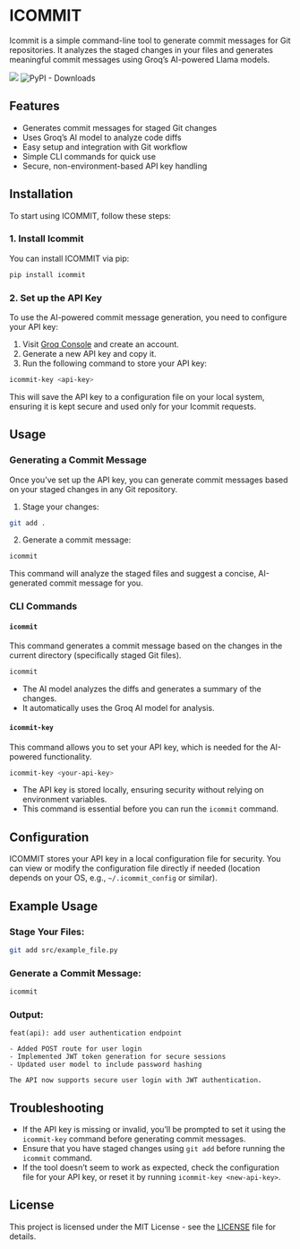 # ICOMMIT

Icommit is a simple command-line tool to generate commit messages for Git repositories. It analyzes the staged changes in your files and generates meaningful commit messages using Groq’s AI-powered Llama models.

![](https://img.shields.io/badge/Icommit-8A2BE2)
![PyPI - Downloads](https://img.shields.io/pypi/dm/icommit)

## Features

- Generates commit messages for staged Git changes
- Uses Groq’s AI model to analyze code diffs
- Easy setup and integration with Git workflow
- Simple CLI commands for quick use
- Secure, non-environment-based API key handling

## Installation

To start using ICOMMIT, follow these steps:

### 1. Install Icommit

You can install ICOMMIT via pip:

```bash
pip install icommit
```

### 2. Set up the API Key

To use the AI-powered commit message generation, you need to configure your API key:

1. Visit [Groq Console](https://console.groq.com/) and create an account.
2. Generate a new API key and copy it.
3. Run the following command to store your API key:

```bash
icommit-key <api-key>
```

This will save the API key to a configuration file on your local system, ensuring it is kept secure and used only for your Icommit requests.

## Usage

### Generating a Commit Message

Once you’ve set up the API key, you can generate commit messages based on your staged changes in any Git repository.

1. Stage your changes:

```bash
git add .
```

2. Generate a commit message:

```bash
icommit
```

This command will analyze the staged files and suggest a concise, AI-generated commit message for you.

### CLI Commands

#### `icommit`

This command generates a commit message based on the changes in the current directory (specifically staged Git files).

```bash
icommit
```

- The AI model analyzes the diffs and generates a summary of the changes.
- It automatically uses the Groq AI model for analysis.

#### `icommit-key`

This command allows you to set your API key, which is needed for the AI-powered functionality.

```bash
icommit-key <your-api-key>
```

- The API key is stored locally, ensuring security without relying on environment variables.
- This command is essential before you can run the `icommit` command.

## Configuration

ICOMMIT stores your API key in a local configuration file for security. You can view or modify the configuration file directly if needed (location depends on your OS, e.g., `~/.icommit_config` or similar).

## Example Usage

### Stage Your Files:

```bash
git add src/example_file.py
```

### Generate a Commit Message:

```bash
icommit
```

### Output:

```
feat(api): add user authentication endpoint

- Added POST route for user login
- Implemented JWT token generation for secure sessions
- Updated user model to include password hashing

The API now supports secure user login with JWT authentication.
```

## Troubleshooting

- If the API key is missing or invalid, you’ll be prompted to set it using the `icommit-key` command before generating commit messages.
- Ensure that you have staged changes using `git add` before running the `icommit` command.
- If the tool doesn’t seem to work as expected, check the configuration file for your API key, or reset it by running `icommit-key <new-api-key>`.

## License

This project is licensed under the MIT License - see the [LICENSE](./License.txt) file for details.
